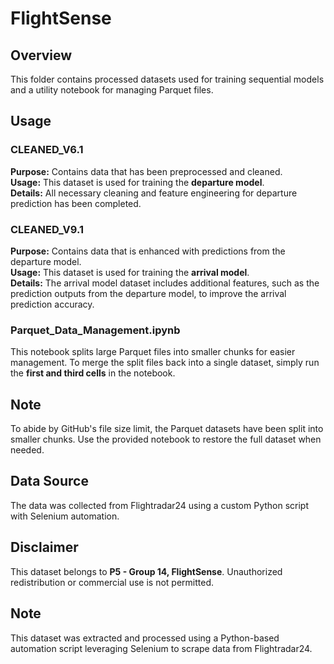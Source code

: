 # FlightSense

## Overview
This folder contains processed datasets used for training sequential models and a utility notebook for managing Parquet files.

## Usage

### CLEANED_V6.1
**Purpose:** Contains data that has been preprocessed and cleaned.  
**Usage:** This dataset is used for training the **departure model**.  
**Details:** All necessary cleaning and feature engineering for departure prediction has been completed.

### CLEANED_V9.1
**Purpose:** Contains data that is enhanced with predictions from the departure model.  
**Usage:** This dataset is used for training the **arrival model**.  
**Details:** The arrival model dataset includes additional features, such as the prediction outputs from the departure model, to improve the arrival prediction accuracy.

### Parquet_Data_Management.ipynb
This notebook splits large Parquet files into smaller chunks for easier management. To merge the split files back into a single dataset, simply run the **first and third cells** in the notebook.

## Note
To abide by GitHub's file size limit, the Parquet datasets have been split into smaller chunks. Use the provided notebook to restore the full dataset when needed.

## Data Source
The data was collected from Flightradar24 using a custom Python script with Selenium automation.

## Disclaimer
This dataset belongs to **P5 - Group 14, FlightSense**. Unauthorized redistribution or commercial use is not permitted.

## Note
This dataset was extracted and processed using a Python-based automation script leveraging Selenium to scrape data from Flightradar24.


